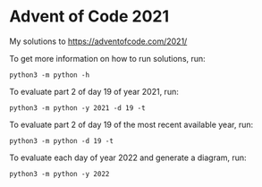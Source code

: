 # Advent of Code 2021 

My solutions to https://adventofcode.com/2021/

To get more information on how to run solutions, run:
```
python3 -m python -h
```

To evaluate part 2 of day 19 of year 2021, run:
```
python3 -m python -y 2021 -d 19 -t
```

To evaluate part 2 of day 19 of the most recent available year, run:
```
python3 -m python -d 19 -t
```

To evaluate each day of year 2022 and generate a diagram, run:
```
python3 -m python -y 2022
```